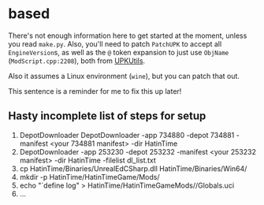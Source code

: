 # based
There's not enough information here to get started at the moment, unless you read `make.py`. Also, you'll need to patch `PatchUPK` to accept all `EngineVersion`s, as well as the `@` token expansion to just use `ObjName` (`ModScript.cpp:2208`), both from [UPKUtils](https://github.com/wghost/UPKUtils).

Also it assumes a Linux environment (`wine`), but you can patch that out.

This sentence is a reminder for me to fix this up later!

## Hasty incomplete list of steps for setup
1. DepotDownloader DepotDownloader -app 734880 -depot 734881 -manifest <your 734881 manifest> -dir HatinTime
2. DepotDownloader -app 253230 -depot 253232 -manifest <your 253232 manifest> -dir HatinTime -filelist dl_list.txt
3. cp HatinTime/Binaries/UnrealEdCSharp.dll HatinTime/Binaries/Win64/
4. mkdir -p HatinTime/HatinTimeGame/Mods/<your mod name>
5. echo "`define log" > HatinTime/HatinTimeGameMods/<your mod name>/Globals.uci
6. ...
